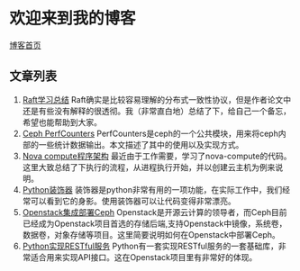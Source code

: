 # 欢迎来到我的博客 #


[博客首页](https://ridge-chen.github.io/)

## 文章列表 ##

1. [Raft学习总结](https://ridge-chen.github.io/raft/) Raft确实是比较容易理解的分布式一致性协议，但是作者论文中还是有些没有解释的很透彻。我（非常直白地）总结了下，给自己一个备忘，希望也能帮助到大家。
2. [Ceph PerfCounters](https://ridge-chen.github.io/ceph-perfcounters/) PerfCounters是ceph的一个公共模块，用来将ceph内部的一些统计数据输出。本文描述了其中的使用以及实现方式。
3. [Nova compute程序架构](https://ridge-chen.github.io/nova-compute/) 最近由于工作需要，学习了nova-compute的代码。这里大致总结了下执行的流程，从进程执行开始，并以创建云主机为例来说明。
4. [Python装饰器](https://ridge-chen.github.io/python-decorator/) 装饰器是python非常有用的一项功能，在实际工作中，我们经常可以看到它的身影。使用装饰器可以让代码变得非常漂亮。
5. [Openstack集成部署Ceph](https://ridge-chen.github.io/openstack-ceph/) Openstack是开源云计算的领导者，而Ceph目前已经成为Openstack项目首选的存储后端,支持Openstack中镜像，系统卷，数据卷，对象存储等项目。这里简要说明如何在Openstack中部署Ceph。
6. [Python实现RESTful服务](https://ridge-chen.github.io/wsgi/) Python有一套实现RESTful服务的一套基础库，非常适合用来实现API接口。这在Openstack项目里有非常好的体现。
